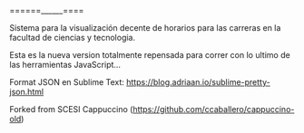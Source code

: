 ======______====

Sistema para la visualización decente de horarios para las carreras en la 
facultad de ciencias y tecnologia.

Esta es la nueva version totalmente repensada para correr con lo ultimo de las
herramientas JavaScript...

Format JSON en Sublime Text: https://blog.adriaan.io/sublime-pretty-json.html

Forked from SCESI Cappuccino (https://github.com/ccaballero/cappuccino-old)



